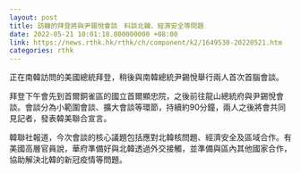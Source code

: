 ```yaml
---
layout: post
title: 訪韓的拜登將與尹錫悅會談　料談北韓、經濟安全等問題
date: 2022-05-21 10:01:18.000000000 +08:00
link: https://news.rthk.hk/rthk/ch/component/k2/1649530-20220521.htm
categories: rthk
---
```


正在南韓訪問的美國總統拜登，稍後與南韓總統尹錫悅舉行兩人首次首腦會談。

拜登下午會先到首爾銅雀區的國立首爾顯忠院，之後前往龍山總統府與尹錫悅會談。會談分為小範圍會談、擴大會談等環節，持續約90分鐘，兩人之後將會共同見記者，發表韓美聯合宣言。

韓聯社報道，今次會談的核心議題包括應對北韓核問題、經濟安全及區域合作。有美國高層官員說，華府準備好與北韓透過外交接觸，並準備與區內其他國家合作，協助解決北韓的新冠疫情等問題。
